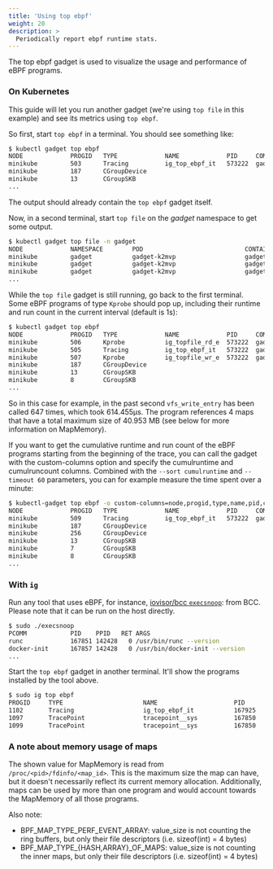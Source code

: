 ```yaml
---
title: 'Using top ebpf'
weight: 20
description: >
  Periodically report ebpf runtime stats.
---
```


The top ebpf gadget is used to visualize the usage and performance of eBPF programs.

### On Kubernetes

This guide will let you run another gadget (we're using `top file` in this example) and see its metrics
using `top ebpf`.

So first, start `top ebpf` in a terminal. You should see something like:

```bash
$ kubectl gadget top ebpf
NODE             PROGID   TYPE             NAME             PID     COMM                      RUNTIME   RUNCOUNT      MAPMEMORY MAPCOUNT
minikube         503      Tracing          ig_top_ebpf_it   573222  gadgettracerman           54.09µs       1069            12B        1
minikube         187      CGroupDevice                                                        2.292µs          1             0B        0
minikube         13       CGroupSKB                                                                0s          0             0B        0
...
```

The output should already contain the `top ebpf` gadget itself.

Now, in a second terminal, start `top file` on the _gadget_ namespace to get some output.

```bash
$ kubectl gadget top file -n gadget
NODE             NAMESPACE        POD                            CONTAINER        PID     COMM             READS  WRITES R_KB    W_KB    T FILE
minikube         gadget           gadget-k2mvp                   gadget           575955  runc:[2:INIT]    1      0      0       0       R cap_last_cap
minikube         gadget           gadget-k2mvp                   gadget           575955  runc:[2:INIT]    2      0      8       0       R group
minikube         gadget           gadget-k2mvp                   gadget           575955  gadgettracerman  2      0      8       0       R UTC
...
```

While the `top file` gadget is still running, go back to the first terminal.
Some eBPF programs of type `Kprobe` should pop up, including their runtime and run count in the current interval
(default is 1s):

```bash
$ kubectl gadget top ebpf
NODE             PROGID   TYPE             NAME             PID     COMM                      RUNTIME   RUNCOUNT      MAPMEMORY MAPCOUNT
minikube         506      Kprobe           ig_topfile_rd_e  573222  gadgettracerman         824.589µs       2076       40.95MiB        4
minikube         505      Tracing          ig_top_ebpf_it   573222  gadgettracerman          47.171µs       1103            12B        1
minikube         507      Kprobe           ig_topfile_wr_e  573222  gadgettracerman         609.645µs        836       40.95MiB        4
minikube         187      CGroupDevice                                                        4.417µs          2             0B        0
minikube         13       CGroupSKB                                                                0s          0             0B        0
minikube         8        CGroupSKB                                                                0s          0             0B        0
...
```

So in this case for example, in the past second `vfs_write_entry` has been called 647 times, which took 614.455µs.
The program references 4 maps that have a total maximum size of 40.953 MB (see below for more information on MapMemory).

If you want to get the cumulative runtime and run count of the eBPF programs starting from the beginning of the trace,
you can call the gadget with the custom-columns option and specify the cumulruntime and cumulruncount columns.
Combined with the `--sort cumulruntime` and `--timeout 60` parameters, you can for example measure the time spent
over a minute:

```bash
$ kubectl-gadget top ebpf -o custom-columns=node,progid,type,name,pid,comm,cumulruntime,cumulruncount --sort cumulruntime --timeout 60
NODE             PROGID   TYPE             NAME             PID     COMM                 CUMULRUNTIME CUMULRUNCOUNT
minikube         509      Tracing          ig_top_ebpf_it   573222  gadgettracerman        1.265693ms         15879
minikube         187      CGroupDevice                                                       40.795µs            48
minikube         256      CGroupDevice                                                        5.834µs             2
minikube         13       CGroupSKB                                                                0s             0
minikube         7        CGroupSKB                                                                0s             0
minikube         8        CGroupSKB                                                                0s             0
...
```

### With `ig`

Run any tool that uses eBPF, for instance, [iovisor/bcc `execsnoop`](https://github.com/iovisor/bcc/blob/v0.26.0/libbpf-tools/execsnoop.bpf.c): from BCC. Please note that it can be run on the host directly.


```bash
$ sudo ./execsnoop
PCOMM            PID    PPID   RET ARGS
runc             167851 142428   0 /usr/bin/runc --version
docker-init      167857 142428   0 /usr/bin/docker-init --version
...
```

Start the `top ebpf` gadget in another terminal. It'll show the programs installed by the tool above.

```bash
$ sudo ig top ebpf
PROGID     TYPE                      NAME                     PID                      COMM                          RUNTIME RUNCOUNT                   MAPMEMORY MAPCOUNT
1102       Tracing                   ig_top_ebpf_it           167925                   ig                          299.054µs 5534                            4KiB 1
1097       TracePoint                tracepoint__sys          167850                   execsnoop                    25.055µs 2                           75.48MiB 3
1099       TracePoint                tracepoint__sys          167850                   execsnoop                    23.629µs 2                           75.48MiB 4
```

### A note about memory usage of maps

The shown value for MapMemory is read from `/proc/<pid>/fdinfo/<map_id>`.
This is the maximum size the map can have, but it doesn't necessarily reflect its current memory allocation. Additionally, maps can
be used by more than one program and would account towards the MapMemory of all those programs.

Also note:
* BPF_MAP_TYPE_PERF_EVENT_ARRAY: value_size is not counting the ring buffers, but only their file descriptors (i.e. sizeof(int) = 4 bytes)
* BPF_MAP_TYPE_{HASH,ARRAY}_OF_MAPS: value_size is not counting the inner maps, but only their file descriptors (i.e. sizeof(int) = 4 bytes)
